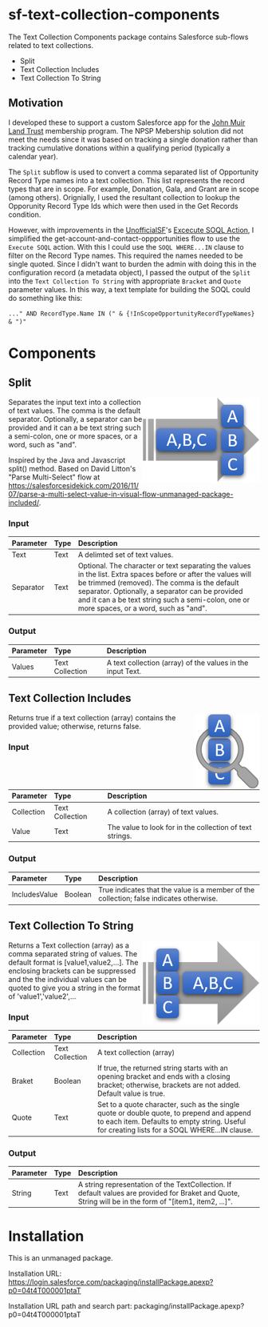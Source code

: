 # sf-text-collection-components
The Text Collection Components package contains Salesforce sub-flows related to text collections.

* Split
* Text Collection Includes
* Text Collection To String

## Motivation
I developed these to support a custom Salesforce app for the [John Muir Land Trust](https://www.jmlt.org) membership program.  The NPSP Mebership solution did not meet the needs since it was based on tracking a single donation rather than tracking cumulative donations within a qualifying period (typically a calendar year).

The `Split` subflow is used to convert a comma separated list of Opportunity Record Type names into a text collection.  This list represents the record types that are in scope.  For example, Donation, Gala, and Grant are in scope (among others).  Orignially, I used the resultant collection to lookup the Opporunity Record Type Ids which were then used in the Get Records condition.  

However, with improvements in the [UnofficialSF](https://unofficialsf.com/)'s [Excecute SOQL Action](https://unofficialsf.com/a-graphical-soql-query-builder-for-flow/), I simplified the get-account-and-contact-oppportunities flow to use the `Execute SOQL` action. With this I could use the `SOQL WHERE...IN` clause to filter on the Record Type names.  This required the names needed to be single quoted. Since I didn't want to burden the admin with doing this in the configuration record (a metadata object), I passed the output of the `Split` into the `Text Collection To String` with appropriate `Bracket` and `Quote` parameter values.  In this way, a text template for building the SOQL could do something like this:

```
..." AND RecordType.Name IN (" & {!InScopeOpportunityRecordTypeNames} & ")"
```


# Components
## Split
<img align="right" src="https://github.com/hayeswise/sf-text-collection-components/blob/master/images/Split.png">

Separates the input text into a collection of text values. The comma is the default separator. Optionally, a separator can be provided and it can a be text string such a semi-colon, one or more spaces, or a word, such as "and".

Inspired by the Java and Javascript split() method. Based on David Litton's "Parse Multi-Select" flow at https://salesforcesidekick.com/2016/11/07/parse-a-multi-select-value-in-visual-flow-unmanaged-package-included/.

### Input

| Parameter | Type | Description|
| :-- | :-- | :-- |
| Text | Text | A delimted set of text values. |
| Separator | Text | Optional. The character or text separating the values in the list. Extra spaces before or after the values will be trimmed (removed). The comma is the default separator. Optionally, a separator can be provided and it can a be text string such a semi-colon, one or more spaces, or a word, such as "and".|

### Output
| Parameter | Type | Description|
| :-- | :-- | :-- |
| Values | Text Collection | A text collection (array) of the values in the input Text. |

## Text Collection Includes
<img align="right" src="https://github.com/hayeswise/sf-text-collection-components/blob/master/images/TextColllectionIncludes.png">
Returns true if a text collection (array) contains the provided value; otherwise, returns false.

### Input

| Parameter | Type | Description|
| :-- | :-- | :-- |
| Collection | Text Collection | A collection (array) of text values. |
| Value | Text | The value to look for in the collection of text strings. |

### Output

| Parameter | Type | Description|
| :-- | :-- | :-- |
| IncludesValue | Boolean | True indicates that the value is a member of the collection; false indicates otherwise. |

## Text Collection To String
<img align="right" src="https://github.com/hayeswise/sf-text-collection-components/blob/master/images/TextCollectionToString.png">
Returns a Text collection (array) as a comma separated string of values.  The default format is [value1,value2,...]. The enclosing brackets can be suppressed and the the individual values can be quoted to give you a string in the format of 'value1','value2',...


### Input

| Parameter | Type | Description|
| :-- | :-- | :-- |
| Collection | Text Collection | A text collection (array) |
| Braket | Boolean | If true, the returned string starts with an opening bracket and ends with a closing bracket; otherwise, brackets are not added. Default value is true. |
| Quote | Text | Set to a quote character, such as the single quote or double quote, to prepend and append to each item. Defaults to empty string. Useful for creating lists for a SOQL WHERE...IN clause. |

### Output

| Parameter | Type | Description|
| :-- | :-- | :-- |
| String | Text | A string representation of the TextCollection. If default values are provided for Braket and Quote, String will be in the form of "[item1, item2, ...]". |

# Installation
This is an unmanaged package.

Installation URL: https://login.salesforce.com/packaging/installPackage.apexp?p0=04t4T000001ptaT

Installation URL path and search part: packaging/installPackage.apexp?p0=04t4T000001ptaT

